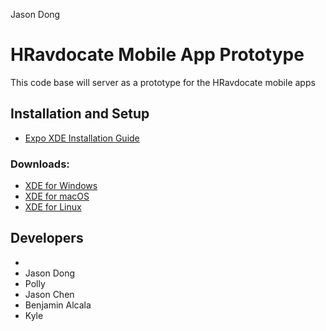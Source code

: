 Jason Dong
# HRavdocate Mobile App Prototype
This code base will server as a prototype for the HRavdocate mobile apps


## Installation and Setup
  * [Expo XDE Installation Guide](https://docs.expo.io/versions/latest/introduction/installation.html)
### Downloads:
  * [XDE for Windows](https://xde-updates.exponentjs.com/download/win32)
  * [XDE for macOS](https://xde-updates.exponentjs.com/download/mac)
  * [XDE for Linux](https://xde-updates.exponentjs.com/download/mac)


## Developers
  *
  * Jason Dong
  * Polly
  * Jason Chen
  * Benjamin Alcala
  * Kyle
